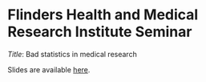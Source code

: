 # Flinders Health and Medical Research Institute Seminar

*Title*: Bad statistics in medical research

Slides are available [here](https://agbarnett.github.io/talks/FHMRI/slides).
